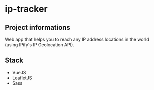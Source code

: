 # ip-tracker

## Project informations
Web app that helps you to reach any IP address locations in the world (using IPify's IP Geolocation API).

## Stack
- VueJS
- LeafletJS
- Sass
